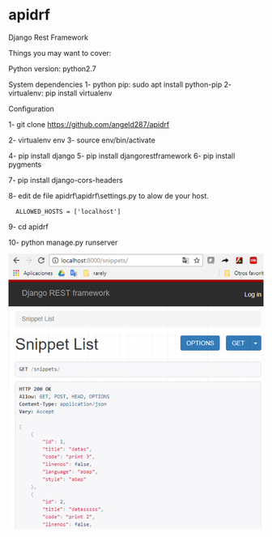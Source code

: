 # apidrf

Django Rest Framework

Things you may want to cover:

Python version: python2.7

System dependencies
1- python pip: sudo apt install python-pip
2- virtualenv: pip install virtualenv

  Configuration
  
  1- git clone https://github.com/angeld287/apidrf

  2- virtualenv env
  3- source env/bin/activate

  4- pip install django
  5- pip install djangorestframework
  6- pip install pygments

  7- pip install django-cors-headers
  
  8- edit de file apidrf\apidrf\settings.py to alow de your host.
  
      ALLOWED_HOSTS = ['localhost']
  
  9- cd apidrf
  
  10- python manage.py runserver
  
  ![](https://github.com/angeld287/apidrf/blob/master/img/1.png)  
  

